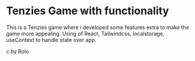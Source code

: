 # Tenzies Game with functionality

This is a Tenzies game where i developed some features extra to make the game more appealing.
Using of React, Tailwindcss, localstorage, useContext to handle state over app.

c by Rolo
